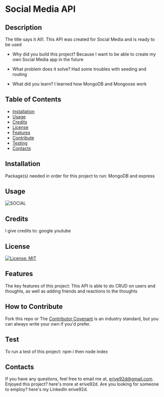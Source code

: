 
# Social Media API

## Description

The title says it All!. This API was created for Social Media and is ready to be used 

- Why did you build this project?
Because I want to be able to create my own Social Media app in the future

- What problem does it solve?
Had some troubles with seeding and routing

- What did you learn?
I learned how MongoDB and Mongoose work


## Table of Contents

- [Installation](#installation)
- [Usage](#usage)
- [Credits](#credits)
- [License](#license)
- [Features](#features)
- [Contribute](#contribute)
- [Testing](#test)
- [Contacts](#contacts)


## Installation
Package(s) needed in order for this project to run:
MongoDB and express

## Usage
![SOCIAL](https://user-images.githubusercontent.com/110507887/226083555-c4d27a84-75ae-42d7-a475-b17fad84a365.png)


## Credits
I give credits to:
google youtube 

## License
[![License: MIT](https://img.shields.io/badge/License-MIT-yellow.svg)](https://opensource.org/licenses/MIT)

## Features
The key features of this project:
This API is able to do CRUD on users and thoughts, as well as adding friends and reactions to the thoughts

## How to Contribute
Fork this repo 
or
The [Contributor Covenant](https://www.contributor-covenant.org/) is an industry standard, but you can always write your own if you'd prefer.


## Test
To run a test of this project:
npm i then node index

## Contacts
If you have any questions, feel free to email me at, erive92d@gmail.com.
Enjoyed this project? here's more at erive92d.
Are you looking for someone to employ? here's my LinkedIn erive92d.
   

